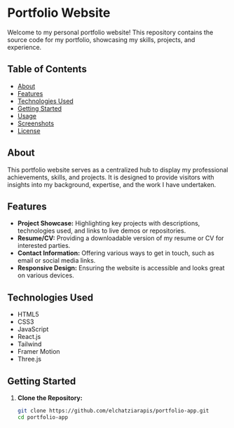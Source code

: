 # Portfolio Website

Welcome to my personal portfolio website! This repository contains the source code for my portfolio, showcasing my skills, projects, and experience.

## Table of Contents

- [About](#about)
- [Features](#features)
- [Technologies Used](#technologies-used)
- [Getting Started](#getting-started)
- [Usage](#usage)
- [Screenshots](#screenshots)
- [License](#license)

## About

This portfolio website serves as a centralized hub to display my professional achievements, skills, and projects. It is designed to provide visitors with insights into my background, expertise, and the work I have undertaken.

## Features

- **Project Showcase:** Highlighting key projects with descriptions, technologies used, and links to live demos or repositories.
- **Resume/CV:** Providing a downloadable version of my resume or CV for interested parties.
- **Contact Information:** Offering various ways to get in touch, such as email or social media links.
- **Responsive Design:** Ensuring the website is accessible and looks great on various devices.

## Technologies Used

- HTML5
- CSS3
- JavaScript
- React.js
- Tailwind
- Framer Motion
- Three.js

## Getting Started

1. **Clone the Repository:**
   ```bash
   git clone https://github.com/elchatziarapis/portfolio-app.git
   cd portfolio-app
